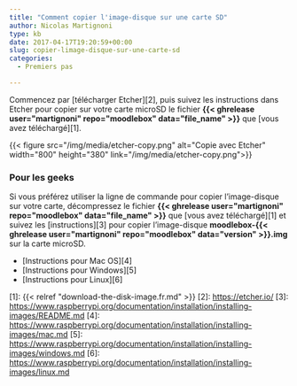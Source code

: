 ```yaml
---
title: "Comment copier l'image-disque sur une carte SD"
author: Nicolas Martignoni
type: kb
date: 2017-04-17T19:20:59+00:00
slug: copier-limage-disque-sur-une-carte-sd
categories:
  - Premiers pas

---
```

Commencez par [télécharger Etcher][2], puis suivez les instructions dans Etcher pour copier sur votre carte microSD le fichier __{{< ghrelease user="martignoni" repo="moodlebox" data="file_name" >}}__ que [vous avez téléchargé][1].

{{< figure src="/img/media/etcher-copy.png" alt="Copie avec Etcher" width="800" height="380" link="/img/media/etcher-copy.png">}}

### Pour les geeks

Si vous préférez utiliser la ligne de commande pour copier l’image-disque sur votre carte, décompressez le fichier __{{< ghrelease user="martignoni" repo="moodlebox" data="file_name" >}}__ que [vous avez téléchargé][1] et suivez les [instructions][3] pour copier l’image-disque __moodlebox-{{< ghrelease user="martignoni" repo="moodlebox" data="version" >}}.img__ sur la carte microSD.

  * [Instructions pour Mac OS][4]
  * [Instructions pour Windows][5]
  * [Instructions pour Linux][6]

 [1]: {{< relref "download-the-disk-image.fr.md" >}}
 [2]: https://etcher.io/
 [3]: https://www.raspberrypi.org/documentation/installation/installing-images/README.md
 [4]: https://www.raspberrypi.org/documentation/installation/installing-images/mac.md
 [5]: https://www.raspberrypi.org/documentation/installation/installing-images/windows.md
 [6]: https://www.raspberrypi.org/documentation/installation/installing-images/linux.md
